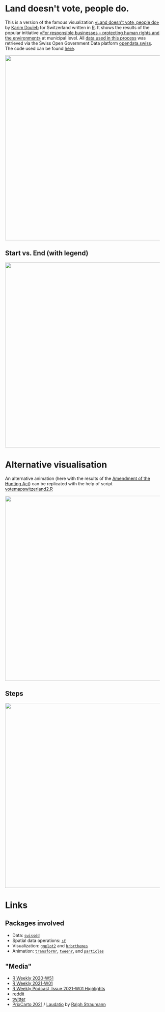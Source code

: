 # Land doesn't vote, people do.
This is a version of the famous visualization [«Land doesn't vote, people do»](https://themorningnews.org/p/the-history-of-the-map-behind-land-doesnt-vote-people-do) by [Karim Douïeb](https://twitter.com/karim_douieb) for Switzerland written in [R](https://www.r-project.org/). It shows the results of the popular initiative [«For responsible businesses – protecting human rights and the environment»](https://www.admin.ch/gov/en/start/documentation/votes/20201129/iniziativa-popolare-per-imprese-responsabili-a-tutela-dell-essere-umano-e-dell-ambiente.html) at municipal level. All [data used in this process](https://opendata.swiss/de/dataset/echtzeitdaten-am-abstimmungstag-zu-eidgenoessischen-abstimmungsvorlagen) was retrieved via the Swiss Open Government Data platform [opendata.swiss](https://opendata.swiss). The code used can be found [here](https://github.com/zumbov2/votemapswitzerland/blob/main/votemapswitzerland.R).  

<img src="https://github.com/zumbov2/votemapswitzerland/blob/main/animation1.gif" width="600">  

## Start vs. End (with legend)
<img src="https://github.com/zumbov2/votemapswitzerland/blob/main/steps1.png" width="600">  

# Alternative visualisation
An alternative animation (here with the results of the [Amendment of the Hunting Act](https://www.admin.ch/gov/en/start/documentation/votes/20200927/amendment-of-the-hunting-act.html)) can be replicated with the help of script [votemapswitzerland2.R](https://github.com/zumbov2/votemapswitzerland/blob/main/votemapswitzerland2.R)

<img src="https://github.com/zumbov2/votemapswitzerland/blob/main/animation2.gif" width="600">  

## Steps
<img src="https://github.com/zumbov2/votemapswitzerland/blob/main/steps2.png" width="600">  

# Links
## Packages involved
* Data: [`swissdd`](https://github.com/politanch/swissdd)
* Spatial data operations: [`sf`](https://github.com/r-spatial/sf)
* Visualization: [`ggplot2`](https://github.com/tidyverse/ggplot2) and [`hrbrthemes`](https://github.com/hrbrmstr/hrbrthemes)
* Animation: [`transformr`](https://github.com/thomasp85/transformr), [`tweenr`](https://github.com/thomasp85/tweenr), and [`particles`](https://github.com/thomasp85/particles)

## "Media"
* [R Weekly 2020-W51](https://rweekly.org/2020-51.html)
* [R Weekly 2021-W01](https://rweekly.org/2021-W01.html)
* [R Weekly Podcast, Issue 2021-W01 Highlights](https://rweekly.fireside.fm/21)
* [reddit](https://www.reddit.com/r/dataisbeautiful/comments/knfbvp/oc_dont_trust_a_choropleth_mapevidence_from/)
* [twitter](https://twitter.com/DavidZumbach/status/1344547411985911808)
* [PrixCarto 2021](https://kartografie.ch/verleihung-prixcarto-2021/) / [Laudatio](https://kartografie.ch/wp-content/uploads//PrixCarto21_Laudationes.pdf) by [Ralph Straumann](https://www.ralphstraumann.ch/)

